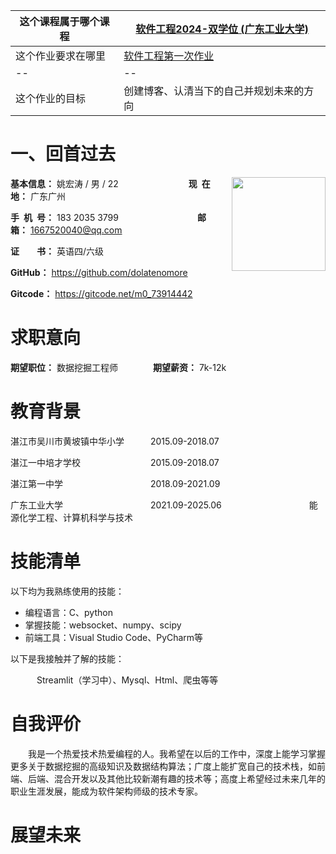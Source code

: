 |这个课程属于哪个课程 | [软件工程2024-双学位 (广东工业大学)](https://edu.cnblogs.com/campus/gdgy/SoftwareEngineering2024-dualdegree)|
|-- |-- |
|这个作业要求在哪里 |[软件工程第一次作业](https://edu.cnblogs.com/campus/gdgy/SoftwareEngineering2024-dualdegree/homework/13146)
|-- |-- |
|这个作业的目标 |创建博客、认清当下的自己并规划未来的方向 |



# 一、回首过去


<div style="float:right">
    <img src="https://profile-avatar.csdnimg.cn/9a8d976656f049b4add16019eab0a5ed_m0_73914442.jpg!1" width="150">
</div>

**基本信息：** 姚宏涛 / 男 / 22&emsp;&emsp;&emsp;&emsp;&emsp;&emsp;&emsp;&emsp;**现&ensp;在&ensp;地：** 广东广州

**手&ensp;机&ensp;号：** 183 2035 3799&emsp;&emsp;&emsp;&emsp;&emsp;&emsp;&emsp;&emsp;&emsp;**邮&emsp;&emsp;箱：** 1667520040@qq.com

**证&emsp;&emsp;书：** 英语四/六级&emsp;&emsp;&emsp;&emsp;&ensp;

**GitHub：** https://github.com/dolatenomore

**Gitcode：** https://gitcode.net/m0_73914442

<h1>求职意向</h1>

**期望职位：** 数据挖掘工程师&emsp;&emsp;&emsp;&emsp;**期望薪资：** 7k-12k

<h1>教育背景</h1>

湛江市吴川市黄坡镇中华小学&emsp;&emsp;&emsp;2015.09-2018.07

湛江一中培才学校&emsp;&emsp;&emsp;&emsp;&emsp;&emsp;&emsp;&emsp;2015.09-2018.07

湛江第一中学&emsp;&emsp;&emsp;&emsp;&emsp;&emsp;&emsp;&emsp;&emsp;&emsp;2018.09-2021.09

广东工业大学&emsp;&emsp;&emsp;&emsp;&emsp;&emsp;&emsp;&emsp;&emsp;&emsp;2021.09-2025.06&emsp;&emsp;&emsp;&emsp;&emsp;&emsp;&emsp;&emsp;&emsp;&emsp;能源化学工程、计算机科学与技术

<h1>技能清单</h1>

以下均为我熟练使用的技能：

- 编程语言：C、python
- 掌握技能：websocket、numpy、scipy
- 前端工具：Visual Studio Code、PyCharm等

以下是我接触并了解的技能：

&emsp;&emsp;&emsp;Streamlit（学习中）、Mysql、Html、爬虫等等

<h1>自我评价</h1>

&emsp;&emsp;我是一个热爱技术热爱编程的人。我希望在以后的工作中，深度上能学习掌握更多关于数据挖掘的高级知识及数据结构算法；广度上能扩宽自己的技术栈，如前端、后端、混合开发以及其他比较新潮有趣的技术等；高度上希望经过未来几年的职业生涯发展，能成为软件架构师级的技术专家。

<h1>展望未来</h1>

&emsp;&emsp;
